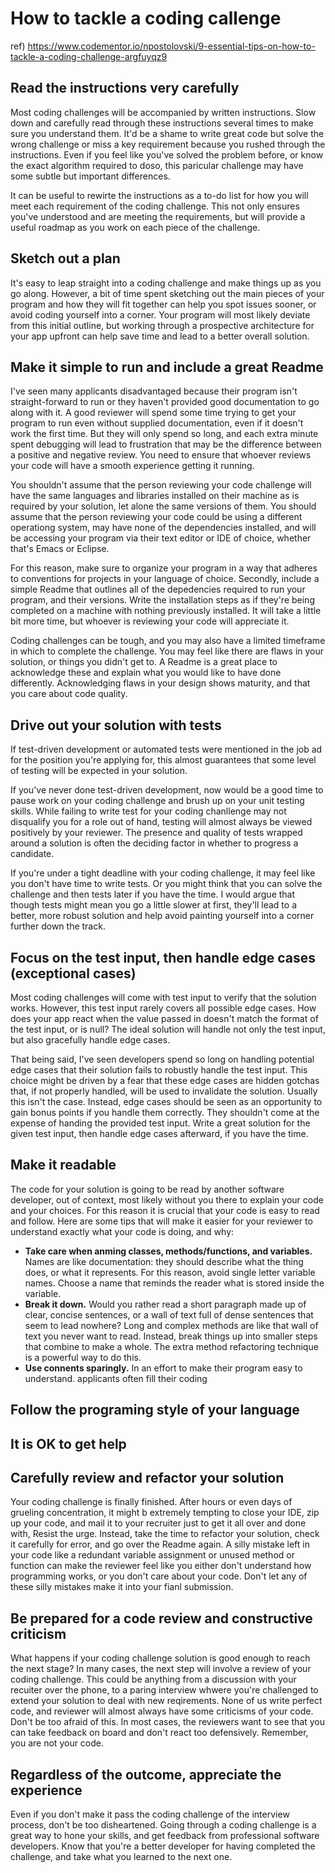 # How to tackle a coding callenge

ref) https://www.codementor.io/npostolovski/9-essential-tips-on-how-to-tackle-a-coding-challenge-argfuyqz9

## Read the instructions very carefully

Most coding challenges will be accompanied by written instructions. Slow down and carefully read through these instructions several times to make sure you understand them. It'd be a shame to write great code but solve the wrong challenge or miss a key requirement because you rushed through the instructions. Even if you feel like you've solved the problem before, or know the exact algorithm required to doso, this paricular challenge may have some subtle but important differences.

It can be useful to rewirte the instructions as a to-do list for how you will meet each requirement of the coding challenge. This not only ensures you've understood and are meeting the requirements, but will provide a useful roadmap as you work on each piece of the challenge.

## Sketch out a plan

It's easy to leap straight into a coding challenge and make things up as you go along. However, a bit of time spent sketching out the main pieces of your program and how they will fit together can help you spot issues sooner, or avoid coding yourself into a corner. Your program will most likely deviate from this initial outline, but working through a prospective architecture for your app upfront can help save time and lead to a better overall solution.

## Make it simple to run and include a great Readme

I've seen many applicants disadvantaged because their program isn't straight-forward to run or they haven't provided good documentation to go along with it. A good reviewer will spend some time trying to get your program to run even without supplied documentation, even if it doesn't work the first time. But they will only spend so long, and each extra minute spent debugging will lead to frustration that may be the difference between a positive and negative review. You need to ensure that whoever reviews your code will have a smooth experience getting it running.

You shouldn't assume that the person reviewing your code challenge will have the same languages and libraries installed on their machine as is required by your solution, let alone the same versions of them. You should assume that the person reviewing your code could be using a different operationg system, may have none of the dependencies installed, and will be accessing your program via their text editor or IDE of choice, whether that's Emacs or Eclipse.

For this reason, make sure to organize your program in a way that adheres to conventions for projects in your language of choice. Secondly, include a simple Readme that outlines all of the depedencies required to run your program, and their versions. Write the installation steps as if they're being completed on a machine with nothing previously installed. It will take a little bit more time, but whoever is reviewing your code will appreciate it.

Coding challenges can be tough, and you may also have a limited timeframe in which to complete the challenge. You may feel like there are flaws in your solution, or things you didn't get to. A Readme is a great place to acknowledge these and explain what you would like to have done differently. Acknowledging flaws in your design shows maturity, and that you care about code quality.

## Drive out your solution with tests

If test-driven development or automated tests were mentioned in the job ad for the position you're applying for, this almost guarantees that some level of testing will be expected in your solution.

If you've never done test-driven development, now would be a good time to pause work on your coding challenge and brush up on your unit testing skills. While failing to write test for your coding chanllenge may not disqualify you for a role out of hand, testing will almost always be viewed positively by your reviewer. The presence and quality of tests wrapped around a solution is often the deciding factor in whether to progress a candidate.

If you're under a tight deadline with your coding challenge, it may feel like you don't have time to write tests. Or you might think that you can solve the challenge and then tests later if you have the time. I would argue that though tests might mean you go a little slower at first, they'll lead to a better, more robust solution and help avoid painting yourself into a corner further down the track.

## Focus on the test input, then handle edge cases (exceptional cases)

Most coding challenges will come with test input to verify that the solution works. However, this test input rarely covers all possible edge cases. How does your app react when the value passed in doesn't match the format of the test input, or is null? The ideal solution will handle not only the test input, but also gracefully handle edge cases.

That being said, I've seen developers spend so long on handling potential edge cases that their solution fails to robustly handle the test input. This choice might be driven by a fear that these edge cases are hidden gotchas that, if not properly handled, will be used to invalidate the solution. Usually this isn't the case. Instead, edge cases should be seen as an opportunity to gain bonus points if you handle them correctly. They shouldn't come at the expense of handing the provided test input. Write a great solution for the given test input, then handle edge cases afterward, if you have the time.

## Make it readable

The code for your solution is going to be read by another software developer, out of context, most likely without you there to explain your code and your choices. For this reason it is crucial that your code is easy to read and follow. Here are some tips that will make it easier for your reviewer to understand exactly what your code is doing, and why:

* **Take care when anming classes, methods/functions, and variables.** Names are like documentation: they should describe what the thing does, or what it represents. For this reason, avoid single letter variable names. Choose a name that reminds the reader what is stored inside the variable.
* **Break it down.** Would you rather read a short paragraph made up of clear, concise sentences, or a wall of text full of dense sentences that seem to lead nowhere? Long and complex methods are like that wall of text you never want to read. Instead, break things up into smaller steps that combine to make a whole. The extra method refactoring technique is a powerful way to do this.
* **Use connents sparingly.** In an effort to make their program easy to understand. applicants often fill their coding 

## Follow the programing style of your language



## It is OK to get help



## Carefully review and refactor your solution

Your coding challenge is finally finished. After hours or even days of grueling concentration, it might b extremely tempting to close your IDE, zip up your code, and mail it to your recruiter just to get it all over and done with, Resist the urge. Instead, take the time to refactor your solution, check it carefully for error, and go over the Readme again. A silly mistake left in your code like a redundant variable assignment or unused method or function can make the reviewer feel like you either don't understand how programming works, or you don't care about your code. Don't let any of these silly mistakes make it into your fianl submission.

## Be prepared for a code review and constructive criticism

What happens if your coding challenge solution is good enough to reach the next stage? In many cases, the next step will involve a review of your coding challenge. This could be anything from a discussion with your recuiter over the phone, to a paring interview whwere you're challenged to extend your solution to deal with new reqirements. None of us write perfect code, and reviewer will almost always have some criticisms of your code. Don't be too afraid of this. In most cases, the reviewers want to see that you can take feedback on board and don't react too defensively. Remember, you are not your code.

## Regardless of the outcome, appreciate the experience

Even if you don't make it pass the coding challenge of the interview process, don't be too disheartened. Going through a coding challenge is a great way to hone your skills, and get feedback from professional software developers. Know that you're a better developer for having completed the challenge, and take what you learned to the next one.
